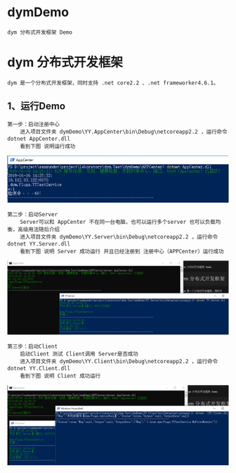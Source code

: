 # dymDemo
    dym 分布式开发框架 Demo

# dym 分布式开发框架

    dym 是一个分布式开发框架，同时支持 .net core2.2 、.net frameworker4.6.1。

## 1、运行Demo
    第一步：启动注册中心
        进入项目文件夹 dymDemo\YY.AppCenter\bin\Debug\netcoreapp2.2 ，运行命令 dotnet AppCenter.dll
        看到下图 说明运行成功
![第一步](./doc/1.png)

    第二步：启动Server  
        Server可以和 AppCenter 不在同一台电脑，也可以运行多个server 也可以负载均衡，高级用法随后介绍
        进入项目文件夹 dymDemo\YY.Server\bin\Debug\netcoreapp2.2 ，运行命令 dotnet YY.Server.dll
        看到下图 说明 Server 成功运行 并且已经注册到 注册中心（APPCenter）运行成功
![第二步](./doc/2.png)

    第三步：启动Client
        启动Client 测试 Client调用 Server是否成功
        进入项目文件夹 dymDemo\YY.Client\bin\Debug\netcoreapp2.2 ，运行命令 dotnet YY.Client.dll
        看到下图 说明 Client 成功运行 
![第三步](./doc/3.png)